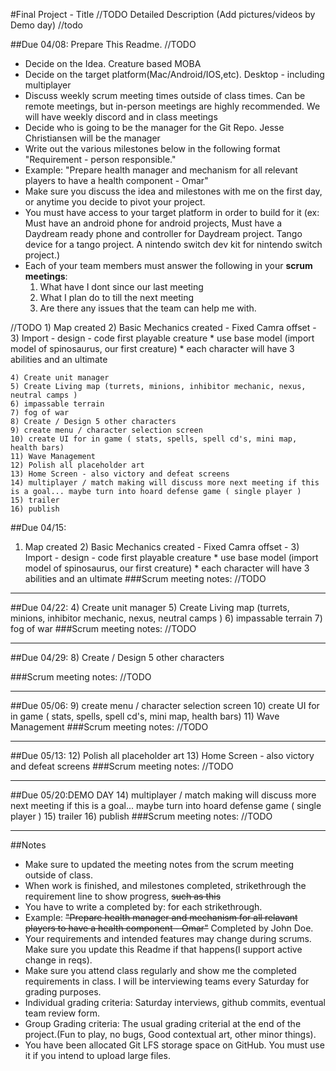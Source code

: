 #Final Project - Title //TODO
Detailed Description (Add pictures/videos by Demo day) //todo

##Due 04/08:
Prepare This Readme. 
//TODO

* Decide on the Idea.
	Creature based MOBA 
* Decide on the target platform(Mac/Android/IOS,etc).
	Desktop - including multiplayer
* Discuss weekly scrum meeting times outside of class times. Can be remote meetings, but in-person meetings are highly recommended.
        We will have weekly discord and in class meetings 
* Decide who is going to be the manager for the Git Repo. 
	Jesse Christiansen will be the manager
* Write out the various milestones below in the following format "Requirement - person responsible."
* Example: "Prepare health manager and mechanism for all relevant players to have a health component - Omar" 
* Make sure you discuss the idea and milestones with me on the first day, or anytime you decide to pivot your project.
* You must have access to your target platform in order to build for it (ex: Must have an android phone for android projects, Must have a Daydream ready phone and controller for Daydream project. Tango device for a tango project. A nintendo switch dev kit for nintendo switch project.)
* Each of your team members must answer the following in your **scrum meetings**:
	1. What have I dont since our last meeting
	2. What I plan do to till the next meeting
	3. Are there any issues that the team can help me with.



//TODO
	1) Map created
	2) Basic Mechanics created - Fixed Camra offset - 
	3) Import - design - code first playable creature 
		* use base model (import model of spinosaurus, our first creature) 
		* each character will have 3 abilities and an ultimate
		
	4) Create unit manager 
	5) Create Living map (turrets, minions, inhibitor mechanic, nexus, neutral camps ) 
	6) impassable terrain 
	7) fog of war 
	8) Create / Design 5 other characters 
	9) create menu / character selection screen 
	10) create UI for in game ( stats, spells, spell cd's, mini map, health bars)
	11) Wave Management 
	12) Polish all placeholder art 
	13) Home Screen - also victory and defeat screens 
	14) multiplayer / match making will discuss more next meeting if this is a goal... maybe turn into hoard defense game ( single player ) 
	15) trailer 
	16) publish
	

##Due 04/15:
1) Map created
	2) Basic Mechanics created - Fixed Camra offset - 
	3) Import - design - code first playable creature 
		* use base model (import model of spinosaurus, our first creature) 
		* each character will have 3 abilities and an ultimate
###Scrum meeting notes:
//TODO

---
##Due 04/22:
	4) Create unit manager 
	5) Create Living map (turrets, minions, inhibitor mechanic, nexus, neutral camps ) 
	6) impassable terrain
	7) fog of war
###Scrum meeting notes:
//TODO

---
##Due 04/29:
	8) Create / Design 5 other characters 
	
###Scrum meeting notes:
//TODO

---
##Due 05/06:
	9) create menu / character selection screen 
	10) create UI for in game ( stats, spells, spell cd's, mini map, health bars)
	11) Wave Management 
###Scrum meeting notes:
//TODO

---
##Due 05/13:
	12) Polish all placeholder art 
	13) Home Screen - also victory and defeat screens 
###Scrum meeting notes:
//TODO

---
##Due 05/20:DEMO DAY
14) multiplayer / match making will discuss more next meeting if this is a goal... maybe turn into hoard defense game ( single player )
15) trailer 
16) publish
###Scrum meeting notes:
//TODO

---
##Notes

* Make sure to updated the meeting notes from the scrum meeting outside of class.
* When work is finished, and milestones completed, strikethrough the requirement line to show progress,  ~~such as this~~
* You have to write a completed by: for each strikethrough.
* Example: ~~"Prepare health manager and mechanism for all relavant players to have a health component - Omar"~~ Completed by John Doe.
* Your requirements and intended features may change during scrums. Make sure you update this Readme if that happens(I support active change in reqs).
* Make sure you attend class regularly and show me the completed requirements in class. I will be interviewing teams every Saturday for grading purposes.
* Individual grading criteria: Saturday interviews, github commits, eventual team review form.
* Group Grading criteria: The usual grading criterial at the end of the project.(Fun to play, no bugs, Good contextual art, other minor things).
* You have been allocated Git LFS storage space on GitHub. You must use it if you intend to upload large files.

